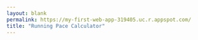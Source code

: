 ```yaml
---
layout: blank
permalink: https://my-first-web-app-319405.uc.r.appspot.com/
title: "Running Pace Calculator"
---
```

